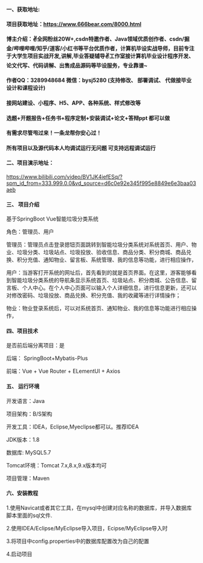 #### 一、获取地址:

#### 项目获取地址：https://www.666bear.com/8000.html

**博主介绍：✌全网粉丝20W+,csdn特邀作者、Java领域优质创作者、csdn/掘金/哔哩哔哩/知乎/道客/小红书等平台优质作者，计算机毕设实战导师，目前专注于大学生项目实战开发,讲解,毕业答疑辅导✌工作室接计算机毕业设计程序开发、论文代写、代码讲解、出售成品源码等毕设服务，专业靠谱~**

#### 作者QQ：3289948684 微信：bysj5280 (支持修改、 部署调试、 代做接毕业设计和课程设计)

#### 接网站建设、小程序、H5、APP、各种系统、样式修改等

#### 选题+开题报告+任务书+程序定制+安装调试+论文+答辩ppt 都可以做

#### 有需求尽管甩过来！一条龙帮你安心过！

#### 所有项目以及源代码本人均调试运行无问题 可支持远程调试运行


#### 二、项目演示地址：

https://www.bilibili.com/video/BV1JK4iefESq/?spm_id_from=333.999.0.0&vd_source=d6c0e92e345f995e8849e6e3baa03aeb

#### 三、 项目介绍

基于SpringBoot Vue智能垃圾分类系统

角色：管理员、用户

管理员：管理员点击登录摁钮页面跳转到智能垃圾分类系统对系统首页、用户、物业、垃圾分类、垃圾站点、垃圾投放、验收信息、商品分类、积分商城、商品兑换、积分充值、通知物业、留言板、系统管理、我的信息等功能，进行相应操作，

用户：当游客打开系统的网址后，首先看到的就是首页界面。在这里，游客能够看到智能垃圾分类系统的导航条显示系统首页、垃圾站点、积分商城、公告信息、留言板、个人中心。在个人中心页面可以输入个人详细信息，进行信息更新，还可以对修改密码、垃圾投放、商品兑换、积分充值、我的收藏等进行详情操作；

物业：物业登录系统后，可以对系统首页、通知物业、我的信息等功能进行相应操作，

#### 四、项目技术

是否前后端分离项目：是

后端： SpringBoot+Mybatis-Plus

前端：Vue + Vue Router + ELementUI + Axios

#### 五、 运行环境

开发语言：Java

项目架构：B/S架构

开发工具：IDEA，Eclipse,Myeclipse都可以。推荐IDEA

JDK版本：1.8

数据库: MySQL5.7

Tomcat环境：Tomcat 7.x,8.x,9.x版本均可

项目管理：Maven



#### 六、安装教程

1.使用Navicat或者其它工具，在mysql中创建对应名称的数据库，并导入数据库脚本里面的sql文件.

2.使用IDEA/Eclipse/MyEclipse导入项目，Ecipse/MyEclipse导入时

3.将项目中config.properties中的数据库配置改为自己的配置

4.启动项目
